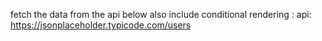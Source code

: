 fetch the data from the api below also include conditional rendering :
api: https://jsonplaceholder.typicode.com/users

